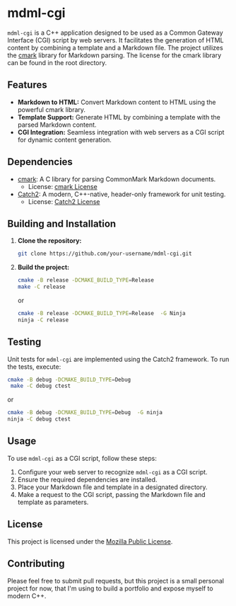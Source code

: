 # mdml-cgi

`mdml-cgi` is a C++ application designed to be used as a Common Gateway Interface (CGI) script by web servers. It facilitates the generation of HTML content by combining a template and a Markdown file. The project utilizes the [cmark](https://github.com/commonmark/cmark) library for Markdown parsing. The license for the cmark library can be found in the root directory.

## Features

- **Markdown to HTML:** Convert Markdown content to HTML using the powerful cmark library.
- **Template Support:** Generate HTML by combining a template with the parsed Markdown content.
- **CGI Integration:** Seamless integration with web servers as a CGI script for dynamic content generation.

## Dependencies

- [cmark](https://github.com/commonmark/cmark): A C library for parsing CommonMark Markdown documents.
  - License: [cmark License](path/to/cmark/license/file)
- [Catch2](https://github.com/catchorg/Catch2): A modern, C++-native, header-only framework for unit testing.
  - License: [Catch2 License](https://github.com/catchorg/Catch2/blob/devel/LICENSE.txt)

## Building and Installation

1. **Clone the repository:**

   ```bash
   git clone https://github.com/your-username/mdml-cgi.git
   
2. **Build the project:**
   ```bash
   cmake -B release -DCMAKE_BUILD_TYPE=Release 
   make -C release 
   ```
   or 
   ```bash
   cmake -B release -DCMAKE_BUILD_TYPE=Release  -G Ninja
   ninja -C release
   ```

## Testing

Unit tests for `mdml-cgi` are implemented using the Catch2 framework. To run the tests, execute:

```bash
cmake -B debug -DCMAKE_BUILD_TYPE=Debug 
 make -C debug ctest
```
or 
```bash
cmake -B debug -DCMAKE_BUILD_TYPE=Debug  -G ninja
ninja -C debug ctest
```
## Usage

To use `mdml-cgi` as a CGI script, follow these steps:

1. Configure your web server to recognize `mdml-cgi` as a CGI script.
2. Ensure the required dependencies are installed.
3. Place your Markdown file and template in a designated directory.
4. Make a request to the CGI script, passing the Markdown file and template as parameters.

## License

This project is licensed under the [Mozilla Public License](LICENSE).

## Contributing

Please feel free to submit pull requests, but this project is a small personal project for now, that I'm using to build a portfolio and expose myself to modern C++.
